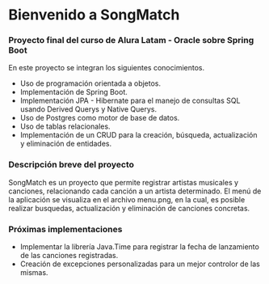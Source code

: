 # Bienvenido a SongMatch
### Proyecto final del curso de Alura Latam - Oracle sobre Spring Boot
En este proyecto se integran los siguientes conocimientos.

* Uso de programación orientada a objetos.
* Implementación de Spring Boot.
* Implementación JPA - Hibernate para el manejo de consultas SQL usando Derived Querys y Native Querys.
* Uso de Postgres como motor de base de datos.
* Uso de tablas relacionales.
* Implementación de un CRUD para la creación, búsqueda, actualización y eliminación de entidades.

### Descripción breve del proyecto

SongMatch es un proyecto que permite registrar artistas musicales y canciones, relacionando cada canción a un artista determinado.
El menú de la aplicación se visualiza en el archivo menu.png, en la cual, es posible realizar busquedas, actualización y eliminación de canciones concretas.

### Próximas implementaciones

* Implementar la librería Java.Time para registrar la fecha de lanzamiento de las canciones registradas.
* Creación de excepciones personalizadas para un mejor controlor de las mismas.
